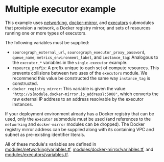 # Multiple executor example

This example uses [networking](https://registry.terraform.io/modules/sourcegraph/executors/aws/4.4.2/submodules/networking), [docker-mirror](https://registry.terraform.io/modules/sourcegraph/executors/aws/4.4.2/submodules/docker-mirror), and [executors](https://registry.terraform.io/modules/sourcegraph/executors/aws/4.4.2/submodules/executors) submodules that provision a network, a Docker registry mirror, and sets of resources running one or more types of executors.

The following variables must be supplied:

- `sourcegraph_external_url`, `sourcegraph_executor_proxy_password`, `queue_name`, `metrics_environment_label`, and `instance_tag`: Analogous to the `executor_*` variables in the `single-executor` example.
- `resource_prefix`: A prefix unique to each set of compute resources. This prevents collisions between two uses of the `executors` module. We recommend this value be constructed the same way `instance_tag` is constructed.
- `docker_registry_mirror`: This variable is given the value `"http://${module.docker-mirror.ip_address}:5000"`, which converts the raw external IP address to an address resolvable by the executor instances.

If your deployment environment already has a Docker registry that can be used, only the `executor` submodule must be used (and references to the `networking` and `docker-mirror` modules can be dropped). The Docker registry mirror address can be supplied along with its containing VPC and subnet as pre-existing identifier literals.

All of these module's variables are defined in [modules/networking/variables.tf](https://github.com/sourcegraph/terraform-aws-executors/blob/v4.4.2/modules/networking/variables.tf), [modules/docker-mirror/variables.tf](https://github.com/sourcegraph/terraform-aws-executors/blob/v4.4.2/modules/docker-mirror/variables.tf), and [modules/executors/variables.tf](https://github.com/sourcegraph/terraform-aws-executors/blob/v4.4.2/modules/executors/variables.tf).
